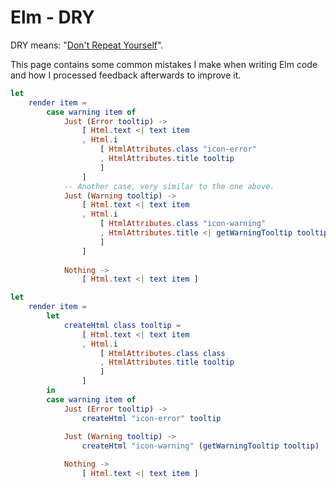 Elm - DRY
=========

DRY means: "[Don't Repeat Yourself](https://en.wikipedia.org/wiki/Don%27t_repeat_yourself)".

This page contains some common mistakes I make when writing Elm code and how I processed feedback afterwards to improve it.


```elm
let
    render item =
        case warning item of
            Just (Error tooltip) ->
                [ Html.text <| text item
                , Html.i
                    [ HtmlAttributes.class "icon-error"
                    , HtmlAttributes.title tooltip
                    ]
                ]
            -- Another case, very similar to the one above.
            Just (Warning tooltip) ->
                [ Html.text <| text item
                , Html.i
                    [ HtmlAttributes.class "icon-warning"
                    , HtmlAttributes.title <| getWarningTooltip tooltip
                    ]
                ]
            
            Nothing ->
                [ Html.text <| text item ]

```

```elm
let
    render item =
        let
            createHtml class tooltip =
                [ Html.text <| text item
                , Html.i
                    [ HtmlAttributes.class class
                    , HtmlAttributes.title tooltip
                    ]
                ]
        in
        case warning item of
            Just (Error tooltip) ->
                createHtml "icon-error" tooltip
            
            Just (Warning tooltip) ->
                createHtml "icon-warning" (getWarningTooltip tooltip)

            Nothing ->
                [ Html.text <| text item ]
```
